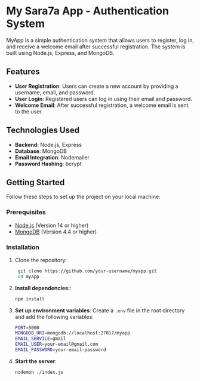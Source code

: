 # My Sara7a App - Authentication System

MyApp is a simple authentication system that allows users to register, log in, and receive a welcome email after successful registration. The system is built using Node.js, Express, and MongoDB.

## Features

- **User Registration**: Users can create a new account by providing a username, email, and password.
- **User Login**: Registered users can log in using their email and password.
- **Welcome Email**: After successful registration, a welcome email is sent to the user.

## Technologies Used

- **Backend**: Node.js, Express
- **Database**: MongoDB
- **Email Integration**: Nodemailer
- **Password Hashing**: bcrypt

## Getting Started

Follow these steps to set up the project on your local machine:

### Prerequisites

- [Node.js](https://nodejs.org/) (Version 14 or higher)
- [MongoDB](https://www.mongodb.com/) (Version 4.4 or higher)

### Installation

1. Clone the repository:

   ```bash
    git clone https://github.com/your-username/myapp.git
    cd myapp

2. **Install dependencies:**:
    ```bash
    npm install
    ```
3. **Set up environment variables**:
   Create a ```.env``` file in the root directory and add the following variables:
    ```bash
    PORT=5000
    MONGODB_URI=mongodb://localhost:27017/myapp
    EMAIL_SERVICE=gmail
    EMAIL_USER=your-email@gmail.com
    EMAIL_PASSWORD=your-email-password
    ```
5. **Start the server**:
    ```bash
    nodemon ./index.js
    ```
